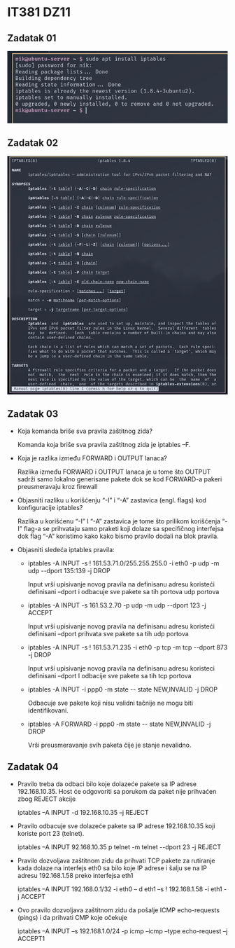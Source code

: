 # IT381 DZ11

## Zadatak 01

![](./ss1.png)

## Zadatak 02

![](./ss2.png)

## Zadatak 03

* Koja komanda briše sva pravila zaštitnog zida?

  Komanda koja briše sva pravila zaštitnog zida je iptables –F.

* Koja je razlika između FORWARD i OUTPUT lanaca? 

  Razlika između FORWARD i OUTPUT lanaca je u  tome što OUTPUT sadrži samo lokalno generisane pakete dok se kod FORWARD-a pakeri preusmeravaju kroz firewall

* Objasniti razliku u korišćenju “-I” i “-A” zastavica (engl. flags) kod konfiguracije iptables?

  Razlika u korišćenu “-I” I “-A” zastavica je tome što prilikom korišćenja “-I” flag-a se prihvataju samo praketi koji dolaze sa specifičnog interfejsa dok flag “-A” koristimo kako kako bismo pravilo dodali na blok pravila.

* Objasniti sledeća iptables pravila:

  * iptables -A INPUT -s ! 161.53.71.0/255.255.255.0 -i eth0 -p udp -m udp --dport 135:139 -j DROP

    Input vrši upisivanje novog pravila na definisanu adresu koristeći definisani –dport i odbacuje sve pakete sa tih portova udp portova



  * iptables -A INPUT -s 161.53.2.70 -p udp -m udp --dport 123 -j ACCEPT

    Input vrši upisivanje novog pravila na definisanu adresu koristeći definisani –dport prihvata sve pakete sa tih udp portova

  * iptables -A INPUT -s ! 161.53.71.235 -i eth0 -p tcp -m tcp --dport 873 -j DROP

    Input vrši upisivanje novog pravila na definisanu adresu koristeci definisani –dport I odbacije sve pakete sa tih tcp portova

  * iptables -A INPUT -i ppp0 -m state -- state NEW,INVALID -j DROP

    Odbacuje sve pakete koji nisu validni tačnije ne mogu biti identifikovani. 

  * iptables -A FORWARD -i ppp0 -m state -- state NEW,INVALID -j DROP

    Vrši preusmeravanje svih paketa čije je stanje nevalidno. 


## Zadatak 04

* Pravilo treba da odbaci bilo koje dolazeće pakete sa IP adrese 192.168.10.35. Host će odgovoriti sa porukom da paket nije prihvaćen zbog REJECT akcije

  iptables –A INPUT  -d 192.168.10.35 –j REJECT

* Pravilo odbacuje sve dolazeće pakete sa IP adrese 192.168.10.35 koji koriste port 23 (telnet).

  iptables –A INPUT  92.168.10.35 p telnet -m telnet --dport 23 -j REJECT

* Pravilo dozvoljava zaštitnom zidu da prihvati TCP pakete za rutiranje kada dolaze na interfejs eth0 sa bilo koje IP adrese i šalju se na IP adresu 192.168.1.58 preko interfejsa eth1

  iptables   –A INPUT 192.168.0.1/32  -i eth0 – d eth1 –s ! 192.168.1.58  -i eth1 -j ACCEPT 

* Ovo pravilo dozvoljava zaštitnom zidu da pošalje ICMP echo-requests (pings) i da prihvati CMP koje očekuje

  iptables –A INPUT –s 192.168.1.0/24  -p  icmp –icmp –type echo-request –j ACCEPT1
